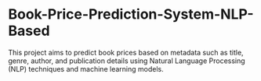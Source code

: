 # Book-Price-Prediction-System-NLP-Based
This project aims to predict book prices based on metadata such as title, genre, author, and publication details using Natural Language Processing (NLP) techniques and machine learning models.
